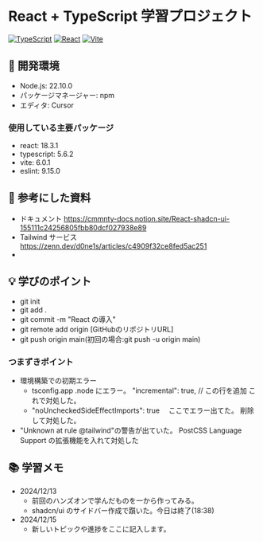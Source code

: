 # React + TypeScript 学習プロジェクト

[![TypeScript](https://img.shields.io/badge/TypeScript-5.6.2-blue)](https://www.typescriptlang.org/)
[![React](https://img.shields.io/badge/React-18.3.1-61dafb)](https://reactjs.org/)
[![Vite](https://img.shields.io/badge/Vite-6.0.1-646cff)](https://vitejs.dev/)

## 🔧 開発環境

- Node.js: 22.10.0
- パッケージマネージャー: npm
- エディタ: Cursor

### 使用している主要パッケージ

- react: 18.3.1
- typescript: 5.6.2
- vite: 6.0.1
- eslint: 9.15.0

## 📖 参考にした資料

- ドキュメント
  https://cmmnty-docs.notion.site/React-shadcn-ui-155111c24256805fbb80dcf027938e89
- Tailwind サービス
  https://zenn.dev/d0ne1s/articles/c4909f32ce8fed5ac251
-

## 💡 学びのポイント

- git init
- git add .
- git commit -m "React の導入"
- git remote add origin [GitHubのリポジトリURL]
- git push origin main(初回の場合:git push -u origin main)

### つまずきポイント

- 環境構築での初期エラー
  - tsconfig.app .node にエラー。
    "incremental": true, // この行を追加 これで対処した。
  - "noUncheckedSideEffectImports": true 　ここでエラー出てた。
    削除して対処した。
- "Unknown at rule @tailwind"の警告が出ていた。
  PostCSS Language Support の拡張機能を入れて対処した

## 📚 学習メモ

- 2024/12/13
  - 前回のハンズオンで学んだものを一から作ってみる。
  - shadcn/ui のサイドバー作成で躓いた。今日は終了(18:38)
- 2024/12/15
  - 新しいトピックや進捗をここに記入します。
